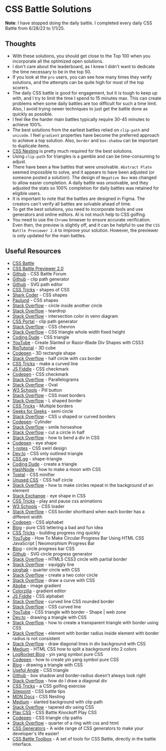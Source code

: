 # CSS Battle Solutions

**Note**: I have stopped doing the daily battle. I completed every daily CSS Battle from 6/28/23 to 1/1/25.

## Thoughts

- With these solutions, you should get close to the Top 100 when you incorporate all the optimized open solutions.
- I don't care about the leaderboard, as I knew I didn't want to dedicate the time necessary to be in the top 50.
- If you look at the `pro` users, you can see how many times they verify solutions, and the attempts can be quite high for most of the top scorers.
- The daily CSS battle is good for engagement, but it is tough to keep up with, and I try to limit the time I spend to 15 minutes max. This can create problems when some daily battles are too difficult for such a time limit. Also, I avoid trying newer techniques to just get the battle done as quickly as possible.
- I feel like the harder main battles typically require 30-45 minutes to achieve 100%.  
- The best solutions from the earliest battles relied on `clip-path` and `unicode`. I feel `gradient` properties have become the preferred approach to achieve a top solution. Also, `border` and `box-shadow` can be important to duplicate items.
- [CSS Nesting](https://developer.mozilla.org/en-US/docs/Web/CSS/CSS_nesting) is pretty much required for the best solutions.
- Using `clip-path` for triangles is a gamble and can be time-consuming to adjust.
- There have been a few battles that were unsolvable. `Abstract Plate` seemed impossible to solve, and it appears to have been adjusted (or someone posted a solution). The design of `Negative Box` was changed to allow easier completion.  A daily battle was unsolvable, and they adjusted the stats so 100% completion for daily battles was retained for eligible users.
- It is important to note that the battles are designed in Figma. The creators can't verify all battles are solvable ahead of time.
- To get the best solutions, you need to incorporate tools and use generators and online editors.  AI is not much help to CSS golfing.
- You need to use the `Chrome` browser to ensure accurate verification. Even then, the preview is slightly off, and it can be helpful to use the `CSS Battle Previewer 2.0` to improve your solution. However, the previewer is only updated for the main battles.

## Useful Resources

- [CSS Battle](https://www.cssbattle.dev)
- [CSS Battle Previewer 2.0](https://tc70f3.csb.app/)
- [Github](https://github.com/cssbattle/forum) - CSS Battle Forum
- [Github](https://malcolmkiano.github.io/clip-path-generator/) - clip path generator
- [Github](https://yqnn.github.io/svg-path-editor/) - SVG path editor
- [CSS Tricks](https://css-tricks.com/the-shapes-of-css/) - shapes of CSS
- [Shark Coder](https://sharkcoder.com/visual/shapes) - CSS shapes
- [Paulund](https://paulund.co.uk/how-to-create-different-shapes-in-css) - CSS shapes
- [Stack Overflow](https://stackoverflow.com/questions/22406661/how-to-make-one-circle-inside-of-another-using-css) - circle inside another circle
- [Stack Overflow](https://stackoverflow.com/questions/30711203/how-do-i-create-a-teardrop-in-html) - teardrop
- [Stack Overflow](https://stackoverflow.com/questions/56864210/how-to-change-intersection-color-in-venn-diagram) - intersection color in venn diagram
- [CSS Portal](https://www.cssportal.com/css-clip-path-generator/) - clip path generator
- [Stack Overflow](https://stackoverflow.com/questions/15938933/creating-a-chevron-in-css) - CSS chevron
- [Stack Overflow](https://stackoverflow.com/questions/42877961/a-triangle-in-css-that-takes-the-whole-width-with-a-fixed-height) - CSS triangle whole width fixed height
- [Coding Dude](http://www.coding-dude.com/wp/css/create-a-triangle/) - CSS triangle
- [YouTube](https://www.youtube.com/watch?v=6QGOhCZLdhs) - Create Slanted or Razor-Blade Div Shapes with CSS3
- [RipTutorial](https://riptutorial.com/css/example/8071/3d-cube) - 3D cube
- [Codepen](https://codepen.io/ooo/pen/QomVgY) - 3D rectangle shape
- [Stack Overflow](https://stackoverflow.com/questions/22415651/half-circle-with-css-border-outline-only) - half circle with css border
- [CSS Tricks](https://css-tricks.com/forums/topic/how-to-make-curve-line/) - make a curved line
- [JS Fiddle](http://jsfiddle.net/awayF/490/) - CSS checkmark
- [Codepen](https://codepen.io/gliesche/pen/ZQyPeV) - CSS checkmark
- [Stack Overflow](https://stackoverflow.com/questions/40386130/how-to-create-parallelograms-divs) - Parallelograms
- [Stack Overflow](https://stackoverflow.com/questions/26961221/how-to-make-an-oval-in-css) - Oval
- [W3 Schools](https://www.w3schools.com/howto/howto_css_pill_button.asp) - Pill button
- [Stack Overflow](https://stackoverflow.com/questions/8452739/css-inset-borders) - CSS inset borders
- [Stack Overflow](https://stackoverflow.com/questions/10922387/create-an-l-shaped-border-using-html-and-css-is-it-possible) - L shaped border
- [CSS Tricks](https://css-tricks.com/snippets/css/multiple-borders/) - Multiple borders
- [Geeks for Geeks](https://www.geeksforgeeks.org/how-to-draw-a-semi-circle-using-html-and-css/) - semi circle
- [Stack Overflow](https://stackoverflow.com/questions/25939372/css-u-shaped-or-curved-borders) - CSS u shaped or curved borders
- [Codepen](https://codepen.io/seheekim/pen/BKYGZp)- Cylinder
- [Stack Overflow](https://stackoverflow.com/questions/40752681/making-a-smile-horseshoe-half-circle-with-rounded-edges-in-css) - smile horseshoe
- [Stack Overflow](https://stackoverflow.com/questions/52712506/cut-a-circle-into-half) - cut a circle in half
- [Stack Overflow](https://stackoverflow.com/questions/44920224/how-to-bend-a-div-in-css) - how to bend a div in CSS
- [Codepen](https://codepen.io/samc36/pen/KNEOpG) - eye shape
- [1-notes](https://1-notes.com/css-shape-swirl-design/) - CSS swirl design
- [Dev.to](https://dev.to/astrit/css-only-outlined-triangle-1k8j) - CSS only outlined triangle
- [CSS.gg](https://css.gg/shape-triangle) - shape-triangle
- [Coding Dude](https://www.coding-dude.com/wp/css/create-a-triangle/) - create a triangle
- [HashNode](https://nazanin-ashrafi.hashnode.dev/how-to-make-a-moon-with-css) - how to make a moon with CSS
- [Toptal](https://www.toptal.com/developers/cssminifier) - CSS minifier
- [Unused CSS](https://unused-css.com/blog/css-half-circle/) - CSS half circle
- [Stack Overflow](https://stackoverflow.com/questions/39339196/how-to-make-circles-repeat-in-the-background-of-an-element-in-full-css) - how to make circles repeat in the background of an element
- [Stack Exchange](https://codegolf.stackexchange.com/questions/259254/is-there-any-less-code-way-to-make-a-leaf-eye-shape-in-css) - eye shape in CSS
- [CSS Tricks](https://css-tricks.com/how-to-play-and-pause-css-animations-with-css-custom-properties) - play and pause css animations
- [W3 Schools](https://www.w3schools.com/howto/howto_css_loader.asp) - CSS loader
- [Stack Overflow](https://stackoverflow.com/questions/37437141/css-border-shorthand-when-each-border-has-a-different-width) - CSS border shorthand when each border has a different width
- [Codepen](https://codepen.io/rhgksrua/pen/GgbLKM) - CSS alphabet
- [Blog](https://kennethormandy.com/journal/pure-css-lettering-a-bad-and-fun-idea) - pure CSS lettering a bad and fun idea
- [CSS Tricks](https://css-tricks.com/building-progress-ring-quickly) - building progress ring quickly
- [YouTube](https://www.youtube.com/watch?v=mSfsGTIQlxg) - How To Make Circular Progress Bar Using HTML CSS JavaScript | Neomorphism Progress Bar
- [Blog](https://nikitahl.com/circle-progress-bar-css) - circle progress bar CSS
- [Github](https://nikitahl.github.io/svg-circle-progress-generator) - SVG circle progress generator
- [Stack Overflow](https://stackoverflow.com/questions/13059190/html5-css3-circle-with-partial-border) - HTML5 CSS3 circle with partial border
- [Stack Overflow](https://stackoverflow.com/questions/17285514/is-it-possible-to-make-a-squiggly-line) - squiggly line
- [singhak](https://singhak.in/draw-half-and-quarter-circle-with-css/#3_Quarter-Circle_with_CSS) - quarter circle with CSS
- [Stack Overflow](https://stackoverflow.com/questions/50598433/create-a-two-color-circle) - create a two color circle
- [Stack Overflow](https://stackoverflow.com/questions/20803489/draw-a-curve-with-css) - draw a curve with CSS
- [Abobe](https://color.adobe.com/create/image-gradient) - image gradient
- [Colorzilla](https://www.colorzilla.com/gradient-editor/) - gradient editor
- [JS Fiddle](https://jsfiddle.net/joshnh/bKfKm/) - CSS alphabet
- [Stack Overflow](https://stackoverflow.com/questions/41265044/curved-line-css-rounded-border) - curved line CSS rounded border
- [Stack Overflow](https://stackoverflow.com/questions/30044372/how-can-i-make-css-curved-line) - CSS curved line
- [YouTube](https://www.youtube.com/watch?v=wEP1mUuLODQ) - CSS triangle with border - Shape | web zone
- [Dev.to](https://dev.to/alvaromontoro/drawing-a-triangle-with-css-5g31) - drawing a triangle with CSS
- [Stack Overflow](https://stackoverflow.com/questions/16231184/how-to-create-a-transparent-triangle-with-border-using-css) - how to create a transparent triangle with border using CSS
- [Stack Overflow](https://stackoverflow.com/questions/62759278/element-with-border-radius-inside-element-with-border-radius-is-not-consistent) - element with border radius inside element with border radius is not consistent
- [Stack Overflow](https://stackoverflow.com/questions/18012420/draw-diagonal-lines-in-div-background-with-css) - draw diagonal lines in div background with CSS
- [Medium](https://medium.com/@miguelznunez/html-css-how-to-split-a-background-into-2-colors-1cdc394deb3d) - HTML CSS how to split a background into 2 colors
- [LogRocket Blog](https://blog.logrocket.com/how-to-create-yin-yang-symbol-pure-css) - yin yang symbol pure CSS
- [Codepen](https://codepen.io/AdamSSenniN/pen/xZpaow) - how to create yin yang symbol pure CSS
- [Blog](https://alvaromontoro.com/blog/67970/drawing-a-triangle-with-css) - drawing a triangle with CSS
- [Useful Angle](https://usefulangle.com/post/333/css-triangle) - CSS triangle
- [Github](https://github.com/w3c/csswg-drafts/issues/7103) - box shadow and border-radius doesn't always look right
- [Stack Overflow](https://stackoverflow.com/questions/22352311/how-do-i-draw-a-diagonal-div) - how do I draw a diagonal div
- [CSS Tricks](https://css-tricks.com/a-css-golfing-exercise/) - a CSS golfing exercise
- [Sitepoint](https://www.sitepoint.com/code-challenge-2-4-tips-for-higher-scores-in-cssbattle-dev/) - CSS battle tips
- [MDN Docs](https://developer.mozilla.org/en-US/docs/Web/CSS/CSS_nesting) - CSS Nesting
- [Medium](https://kswanie21.medium.com/slanted-background-with-clip-path-css-property-584b5564a533) - slanted background with clip path
- [Stack Overflow](https://stackoverflow.com/questions/18496383/tapered-div-using-css) - tapered div using CSS
- [Play CSS](https://playcss.app/) - CSS Battle Knockoff Play CSS
- [Codepen](https://codepen.io/adamlaki/pen/JxJwwB/) - CSS triangle clip paths
- [Stack Overflow](https://stackoverflow.com/questions/16263358/quarter-of-a-ring-with-css-and-html) - quarter of a ring with css and html
- [CSS Generators](https://css-generators.com/) - A wide range of CSS generators to make your developer's life easier!
- [CSS Battle Toolbox](https://github.com/evanliomain/css-battle-toolbox) - A set of tools for CSS Battle, directly in the battle interface.
